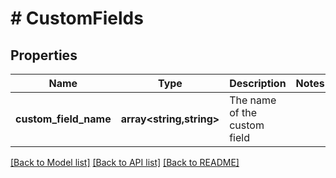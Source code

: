 # # CustomFields

## Properties

Name | Type | Description | Notes
------------ | ------------- | ------------- | -------------
**custom_field_name** | **array<string,string>** | The name of the custom field |

[[Back to Model list]](../../README.md#models) [[Back to API list]](../../README.md#endpoints) [[Back to README]](../../README.md)

